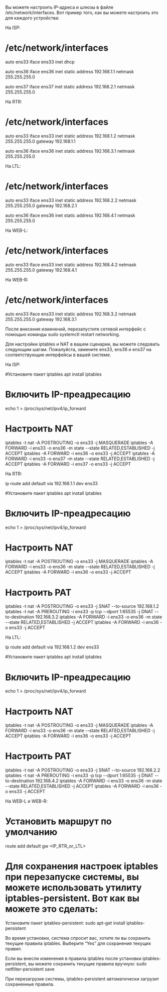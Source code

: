 Вы можете настроить IP-адреса и шлюзы в файле /etc/network/interfaces. Вот пример того, как вы можете настроить это для каждого устройства:

На ISP:

# /etc/network/interfaces
auto ens33
iface ens33 inet dhcp

auto ens36
iface ens36 inet static
    address 192.168.1.1
    netmask 255.255.255.0

auto ens37
iface ens37 inet static
    address 192.168.2.1
    netmask 255.255.255.0

На RTR:

# /etc/network/interfaces
auto ens33
iface ens33 inet static
    address 192.168.1.2
    netmask 255.255.255.0
    gateway 192.168.1.1

auto ens36
iface ens36 inet static
    address 192.168.3.1
    netmask 255.255.255.0

На LTL:

# /etc/network/interfaces
auto ens33
iface ens33 inet static
    address 192.168.2.2
    netmask 255.255.255.0
    gateway 192.168.2.1

auto ens36
iface ens36 inet static
    address 192.168.4.1
    netmask 255.255.255.0

На WEB-L:

# /etc/network/interfaces
auto ens33
iface ens33 inet static
    address 192.168.4.2
    netmask 255.255.255.0
    gateway 192.168.4.1

На WEB-R:

# /etc/network/interfaces
auto ens33
iface ens33 inet static
    address 192.168.3.2
    netmask 255.255.255.0
    gateway 192.168.3.1

После внесения изменений, перезапустите сетевой интерфейс с помощью команды sudo systemctl restart networking.

Для настройки iptables и NAT в вашем сценарии, вы можете следовать следующим шагам. Пожалуйста, замените ens33, ens36 и ens37 на соответствующие интерфейсы в вашей системе.

На ISP:

#Установите пакет iptables
apt install iptables

# Включить IP-преадресацию
echo 1 > /proc/sys/net/ipv4/ip_forward

# Настроить NAT
iptables -t nat -A POSTROUTING -o ens33 -j MASQUERADE
iptables -A FORWARD -i ens33 -o ens36 -m state --state RELATED,ESTABLISHED -j ACCEPT
iptables -A FORWARD -i ens36 -o ens33 -j ACCEPT
iptables -A FORWARD -i ens33 -o ens37 -m state --state RELATED,ESTABLISHED -j ACCEPT
iptables -A FORWARD -i ens37 -o ens33 -j ACCEPT

На RTR:

ip route add default via 192.168.1.1 dev ens33

#Установите пакет iptables
apt install iptables

# Включить IP-преадресацию
echo 1 > /proc/sys/net/ipv4/ip_forward

# Настроить NAT
iptables -t nat -A POSTROUTING -o ens33 -j MASQUERADE
iptables -A FORWARD -i ens33 -o ens36 -m state --state RELATED,ESTABLISHED -j ACCEPT
iptables -A FORWARD -i ens36 -o ens33 -j ACCEPT

# Настроить PAT
iptables -t nat -A POSTROUTING -o ens33 -j SNAT --to-source 192.168.1.2
iptables -t nat -A PREROUTING -i ens33 -p tcp --dport 1:65535 -j DNAT --to-destination 192.168.3.2
iptables -A FORWARD -i ens33 -o ens36 -m state --state RELATED,ESTABLISHED -j ACCEPT
iptables -A FORWARD -i ens36 -o ens33 -j ACCEPT

На LTL:

ip route add default via 192.168.1.2 dev ens33

#Установите пакет iptables
apt install iptables

# Включить IP-преадресацию
echo 1 > /proc/sys/net/ipv4/ip_forward

# Настроить NAT
iptables -t nat -A POSTROUTING -o ens33 -j MASQUERADE
iptables -A FORWARD -i ens33 -o ens36 -m state --state RELATED,ESTABLISHED -j ACCEPT
iptables -A FORWARD -i ens36 -o ens33 -j ACCEPT

# Настроить PAT
iptables -t nat -A POSTROUTING -o ens33 -j SNAT --to-source 192.168.2.2
iptables -t nat -A PREROUTING -i ens33 -p tcp --dport 1:65535 -j DNAT --to-destination 192.168.4.2
iptables -A FORWARD -i ens33 -o ens36 -m state --state RELATED,ESTABLISHED -j ACCEPT
iptables -A FORWARD -i ens36 -o ens33 -j ACCEPT

На WEB-L и WEB-R:

# Установить маршрут по умолчанию
route add default gw <IP_RTR_or_LTL>

# Для сохранения настроек iptables при перезапуске системы, вы можете использовать утилиту iptables-persistent. Вот как вы можете это сделать:

Установите пакет iptables-persistent:
sudo apt-get install iptables-persistent

Во время установки, система спросит вас, хотите ли вы сохранить текущие правила iptables. Выберите “Yes” для сохранения текущих правил.

Если вы внесли изменения в правила iptables после установки iptables-persistent, вы можете сохранить текущие правила вручную:
sudo netfilter-persistent save

При перезагрузке системы, iptables-persistent автоматически загрузит сохраненные правила.







